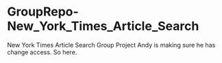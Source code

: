 # GroupRepo-New_York_Times_Article_Search
New York Times Article Search Group Project
Andy is making sure he has change access.  So here.